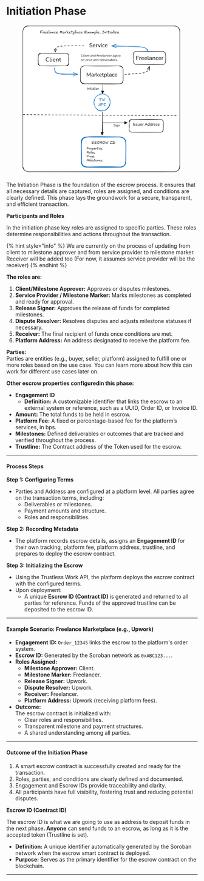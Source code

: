# Initiation Phase

<figure><img src="../../../.gitbook/assets/image (2) (1) (1) (1).png" alt=""><figcaption></figcaption></figure>

The Initiation Phase is the foundation of the escrow process. It ensures that all necessary details are captured, roles are assigned, and conditions are clearly defined. This phase lays the groundwork for a secure, transparent, and efficient transaction.

&#x20;**Participants and Roles**

In the initiation phase key roles are assigned to specific parties. These roles determine responsibilities and actions throughout the transaction.

{% hint style="info" %}
We are currently on the process of updating from client to milestone approver and from service provider to milestone marker. \
Receiver will be added too (For now, it assumes service provider will be the receiver)
{% endhint %}

**The roles are:**

1. **Client/Milestone Approver:** Approves or disputes milestones.
2. **Service Provider / Milestone Marker:** Marks milestones as completed and ready for approval.
3. **Release Signer:** Approves the release of funds for completed milestones.
4. **Dispute Resolver:** Resolves disputes and adjusts milestone statuses if necessary.
5. **Receiver:** The final recipient of funds once conditions are met.
6. **Platform Address:** An address designated to receive the platform fee.

**Parties:**\
&#x20;Parties are entities (e.g., buyer, seller, platform) assigned to fulfill one or more roles based on the use case. You can learn more about how this can work for different use cases later on.&#x20;

**Other escrow properties configuredin this phase:**

* **Engagement ID**
  * **Definition:** A customizable identifier that links the escrow to an external system or reference, such as a UUID, Order ID, or Invoice ID.
* **Amount:** The total funds to be held in escrow.
* **Platform Fee:** A fixed or percentage-based fee for the platform’s services, in bps.
* **Milestones:** Defined deliverables or outcomes that are tracked and verified throughout the process.
* **Trustline:** The Contract address of the Token used for the escrow.&#x20;

***

#### **Process Steps**

**Step 1: Configuring Terms**

* Parties and Address are configured at a platform level. All parties agree on the transaction terms, including:
  * Deliverables or milestones.
  * Payment amounts and structure.
  * Roles and responsibilities.

**Step 2: Recording Metadata**

* The platform records escrow details, assigns an **Engagement ID** for their own tracking, platform fee, platform address, trustline, and prepares to deploy the escrow contract.

**Step 3: Initializing the Escrow**

* Using the Trustless Work API, the platform deploys the escrow contract with the configured terms.
* Upon deployment:
  * A unique **Escrow ID (Contract ID)** is generated and returned to all parties for reference. Funds of the approved trustline can be deposited to the escrow ID.

***

#### **Example Scenario: Freelance Marketplace (e.g., Upwork)**

* **Engagement ID:** `Order_12345` links the escrow to the platform's order system.
* **Escrow ID:** Generated by the Soroban network as `0xABC123...`.
* **Roles Assigned:**
  * **Milestone Approver:** Client.
  * **Milestone Marker:** Freelancer.
  * **Release Signer:** Upwork.
  * **Dispute Resolver:** Upwork.
  * **Receiver:** Freelancer.
  * **Platform Address:** Upwork (receiving platform fees).
* **Outcome:**\
  The escrow contract is initialized with:
  * Clear roles and responsibilities.
  * Transparent milestone and payment structures.
  * A shared understanding among all parties.

***

#### **Outcome of the Initiation Phase**

1. A smart escrow contract is successfully created and ready for the transaction.
2. Roles, parties, and conditions are clearly defined and documented.
3. Engagement and Escrow IDs provide traceability and clarity.
4. All participants have full visibility, fostering trust and reducing potential disputes.

**Escrow ID (Contract ID)**

The escrow ID is what we are going to use as address to deposit funds in the next phas&#x65;**. Anyone** can send funds to an escrow, as long as it is the accepted token (Trustline is set).

* **Definition:** A unique identifier automatically generated by the Soroban network when the escrow smart contract is deployed.
* **Purpose:** Serves as the primary identifier for the escrow contract on the blockchain.

***
